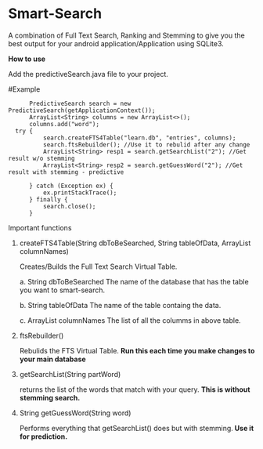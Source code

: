 # Smart-Search

A combination of Full Text Search, Ranking and Stemming to give you the best output for your android application/Application using SQLite3.


 <b>How to use</b>

Add the predictiveSearch.java file to your project.

#Example

          PredictiveSearch search = new PredictiveSearch(getApplicationContext());
          ArrayList<String> columns = new ArrayList<>();
          columns.add("word");
      try {
              search.createFTS4Table("learn.db", "entries", columns);
              search.ftsRebuilder(); //Use it to rebulid after any change
              ArrayList<String> resp1 = search.getSearchList("2"); //Get result w/o stemming
              ArrayList<String> resp2 = search.getGuessWord("2"); //Get result with stemming - predictive

          } catch (Exception ex) {
              ex.printStackTrace();
          } finally {
              search.close();
          }



Important functions

1. createFTS4Table(String dbToBeSearched, String tableOfData, ArrayList<String> columnNames)

   Creates/Builds the Full Text Search Virtual Table.

   a. String dbToBeSearched
       The name of the database that has the table you want to smart-search.
    
   b. String tableOfData
       The name of the table containg the data.
    
   c. ArrayList<String> columnNames
       The list of all the columms in above table.
       
2. ftsRebuilder()

   Rebulids the FTS Virtual Table. <strong>Run this each time you make changes to your main database</strong>
   
3. getSearchList(String partWord)

   returns the list of the words that match with your query. <strong>This is without stemming search.</strong>
   
4. String getGuessWord(String word)
   
   Performs everything that getSearchList() does but with stemming.<strong> Use it for prediction.<strong>
   

   
   
